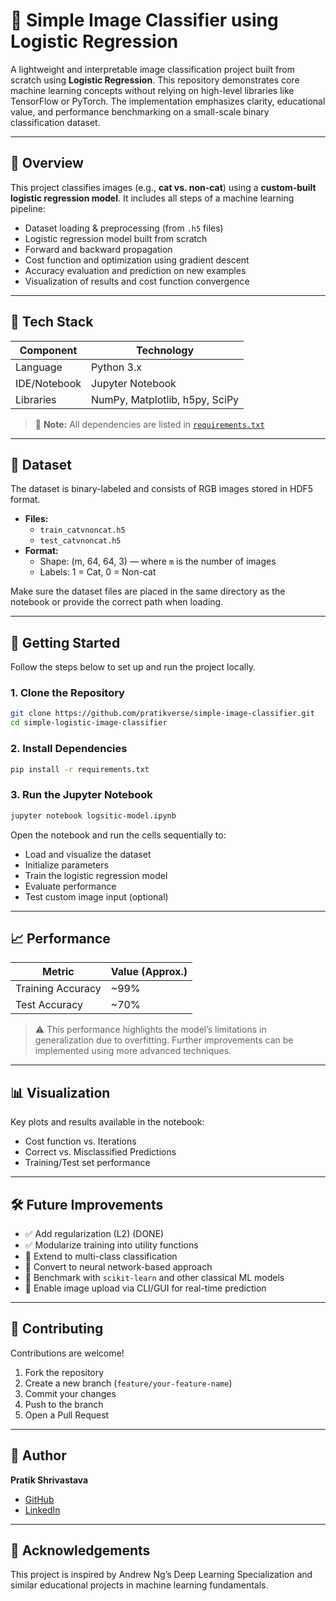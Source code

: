 
# 🧠 Simple Image Classifier using Logistic Regression

A lightweight and interpretable image classification project built from scratch using **Logistic Regression**. This repository demonstrates core machine learning concepts without relying on high-level libraries like TensorFlow or PyTorch. The implementation emphasizes clarity, educational value, and performance benchmarking on a small-scale binary classification dataset.

---

## 📌 Overview

This project classifies images (e.g., **cat vs. non-cat**) using a **custom-built logistic regression model**. It includes all steps of a machine learning pipeline:

- Dataset loading & preprocessing (from `.h5` files)
- Logistic regression model built from scratch
- Forward and backward propagation
- Cost function and optimization using gradient descent
- Accuracy evaluation and prediction on new examples
- Visualization of results and cost function convergence

---

## 🧰 Tech Stack

| Component        | Technology         |
|------------------|--------------------|
| Language         | Python 3.x         |
| IDE/Notebook     | Jupyter Notebook   |
| Libraries        | NumPy, Matplotlib, h5py, SciPy |

> 📁 **Note:** All dependencies are listed in [`requirements.txt`](./requirements.txt)

---

## 📂 Dataset

The dataset is binary-labeled and consists of RGB images stored in HDF5 format.

- **Files:**  
  - `train_catvnoncat.h5`  
  - `test_catvnoncat.h5`
- **Format:**  
  - Shape: (m, 64, 64, 3) — where `m` is the number of images  
  - Labels: 1 = Cat, 0 = Non-cat

Make sure the dataset files are placed in the same directory as the notebook or provide the correct path when loading.

---

## 🚀 Getting Started

Follow the steps below to set up and run the project locally.

### 1. Clone the Repository

```bash
git clone https://github.com/pratikverse/simple-image-classifier.git
cd simple-logistic-image-classifier
```

### 2. Install Dependencies

```bash
pip install -r requirements.txt
```

### 3. Run the Jupyter Notebook

```bash
jupyter notebook logsitic-model.ipynb
```

Open the notebook and run the cells sequentially to:

- Load and visualize the dataset
- Initialize parameters
- Train the logistic regression model
- Evaluate performance
- Test custom image input (optional)

---

## 📈 Performance

| Metric              | Value (Approx.) |
|---------------------|-----------------|
| Training Accuracy   | ~99%            |
| Test Accuracy       | ~70%            |

> ⚠️ This performance highlights the model’s limitations in generalization due to overfitting. Further improvements can be implemented using more advanced techniques.

---

## 📊 Visualization

Key plots and results available in the notebook:

- Cost function vs. Iterations
- Correct vs. Misclassified Predictions
- Training/Test set performance

---

## 🛠️ Future Improvements

- ✅ Add regularization (L2) (DONE)
- ✅ Modularize training into utility functions
- 🔄 Extend to multi-class classification
- 🔄 Convert to neural network-based approach
- 🔄 Benchmark with `scikit-learn` and other classical ML models
- 🔄 Enable image upload via CLI/GUI for real-time prediction

---

## 🤝 Contributing

Contributions are welcome!

1. Fork the repository
2. Create a new branch (`feature/your-feature-name`)
3. Commit your changes
4. Push to the branch
5. Open a Pull Request

---

## 👤 Author

**Pratik Shrivastava**

- [GitHub](https://github.com/pratikverse)
- [LinkedIn](https://www.linkedin.com/in/pratikshrivastava19/)

---

## 🙏 Acknowledgements

This project is inspired by Andrew Ng’s Deep Learning Specialization and similar educational projects in machine learning fundamentals.
